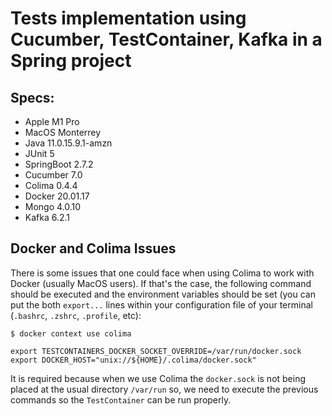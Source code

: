 # Tests implementation using Cucumber, TestContainer, Kafka in a Spring project

## Specs:

- Apple M1 Pro 
- MacOS Monterrey
- Java 11.0.15.9.1-amzn
- JUnit 5
- SpringBoot 2.7.2
- Cucumber 7.0
- Colima 0.4.4
- Docker 20.01.17
- Mongo 4.0.10
- Kafka 6.2.1

## Docker and Colima Issues

There is some issues that one could face when using Colima to work with Docker (usually MacOS users). If that's the case, the following command should be executed and the environment variables should be set (you can put the both `export...` lines within your configuration file of your terminal (`.bashrc`, `.zshrc`, `.profile`, etc):

```
$ docker context use colima

export TESTCONTAINERS_DOCKER_SOCKET_OVERRIDE=/var/run/docker.sock
export DOCKER_HOST="unix://${HOME}/.colima/docker.sock"

```

It is required because when we use Colima the `docker.sock` is not being placed at the usual directory `/var/run` so, we need to execute the previous commands so the `TestContainer` can be run properly.






